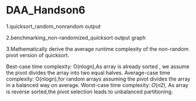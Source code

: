 # DAA_Handson6

1.quicksort_random_nonrandom
  output


2.benchmarking_non-randomized_quicksort
 output
 graph


3.Mathematically derive the average runtime complexity of the non-random pivot version of quicksort.

Best-case time complexity: 
O(nlogn),As array is already sorted , we assume the pivot divides the array into two equal halves.
Average-case time complexity: 
O(nlogn),for random arrays assuming the pivot divides the array in a balanced way on average.
Worst-case time complexity: 
𝑂(𝑛2), As array is reverse sorted,the pivot selection leads to unbalanced partitioning.
